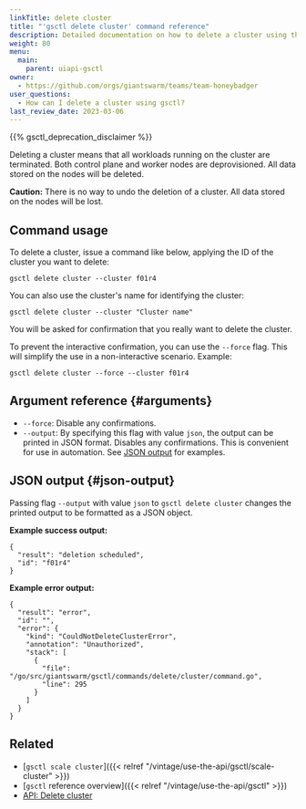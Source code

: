 ```yaml
---
linkTitle: delete cluster
title: "'gsctl delete cluster' command reference"
description: Detailed documentation on how to delete a cluster using the 'delete cluster' command in gsctl.
weight: 80
menu:
  main:
    parent: uiapi-gsctl
owner:
  - https://github.com/orgs/giantswarm/teams/team-honeybadger
user_questions:
  - How can I delete a cluster using gsctl?
last_review_date: 2023-03-06
---
```


{{% gsctl_deprecation_disclaimer %}}

Deleting a cluster means that all workloads running on the cluster are terminated. Both control plane and worker nodes are deprovisioned. All data stored on the nodes will be deleted.

__Caution:__ There is no way to undo the deletion of a cluster. All data stored on the nodes will be lost.

## Command usage

To delete a cluster, issue a command like below, applying the ID of the cluster you want to delete:

```nohighlight
gsctl delete cluster --cluster f01r4
```

You can also use the cluster's name for identifying the cluster:

```nohighlight
gsctl delete cluster --cluster "Cluster name"
```

You will be asked for confirmation that you really want to delete the cluster.

To prevent the interactive confirmation, you can use the `--force` flag. This will simplify the use in a non-interactive scenario. Example:

```nohighlight
gsctl delete cluster --force --cluster f01r4
```

## Argument reference {#arguments}

- `--force`: Disable any confirmations.
- `--output`: By specifying this flag with value `json`, the output can be printed in JSON format. Disables any confirmations. This is convenient for use in automation. See [JSON output](#json-output) for examples.

## JSON output {#json-output}

Passing flag `--output` with value `json` to `gsctl delete cluster` changes the printed output to be formatted as a JSON object.

**Example success output:**

```nohighlight
{
  "result": "deletion scheduled",
  "id": "f01r4"
}
```

**Example error output:**

```nohighlight
{
  "result": "error",
  "id": "",
  "error": {
    "kind": "CouldNotDeleteClusterError",
    "annotation": "Unauthorized",
    "stack": [
      {
        "file": "/go/src/giantswarm/gsctl/commands/delete/cluster/command.go",
        "line": 295
      }
    ]
  }
}
```

## Related

- [`gsctl scale cluster`]({{< relref "/vintage/use-the-api/gsctl/scale-cluster" >}})
- [`gsctl` reference overview]({{< relref "/vintage/use-the-api/gsctl" >}})
- [API: Delete cluster](https://giantswarm.github.io/api-spec/#operation/deleteCluster)

